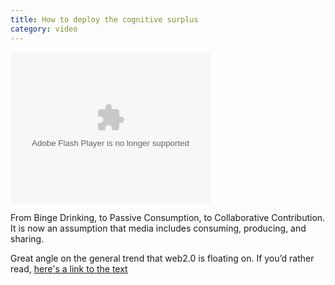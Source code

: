 ```yaml
---
title: How to deploy the cognitive surplus
category: video
---
```


<embed src="http://blip.tv/play/gshVtNIUhrwN" type="application/x-shockwave-flash" width="320" height="242" allowscriptaccess="always" allowfullscreen="true"></embed> 

From Binge Drinking, to Passive Consumption, to Collaborative Contribution. It is now an assumption that media includes consuming, producing, and sharing.

Great angle on the general trend that web2.0 is floating on. If you’d rather read, [here's a link to the text](http://www.herecomeseverybody.org/2008/04/looking-for-the-mouse.html)